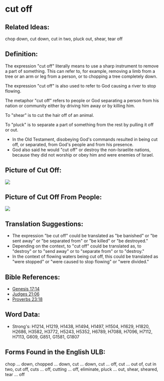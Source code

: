 # cut off

## Related Ideas:

chop down, cut down, cut in two, pluck out, shear, tear off

## Definition:

The expression "cut off" literally means to use a sharp instrument to remove a part of something. This can refer to, for example, removing a limb from a tree or an arm or leg from a person, or to chopping a tree completely down.

The expression "cut off" is also used to refer to God causing a river to stop flowing.

The metaphor "cut off" refers to people or God separating a person from his nation or community either by driving him away or by killing him.

To "shear" is to cut the hair off of an animal.

To "pluck" is to separate a part of something from the rest by pulling it off or out.

* In the Old Testament, disobeying God's commands resulted in being cut off, or separated, from God's people and from his presence.
* God also said he would "cut off" or destroy the non-Israelite nations, because they did not worship or obey him and were enemies of Israel.

## Picture of Cut Off:

<a href="https://content.bibletranslationtools.org/WycliffeAssociates/en_tw/raw/branch/master/PNGs/c/Cutoff.png"><img src="https://content.bibletranslationtools.org/WycliffeAssociates/en_tw/raw/branch/master/PNGs/c/Cutoff.png" ></a>

## Picture of Cut Off From People:

<a href="https://content.bibletranslationtools.org/WycliffeAssociates/en_tw/raw/branch/master/PNGs/c/Cutofffrompeople.png"><img src="https://content.bibletranslationtools.org/WycliffeAssociates/en_tw/raw/branch/master/PNGs/c/Cutofffrompeople.png" ></a>

## Translation Suggestions:

* The expression "be cut off" could be translated as "be banished" or "be sent away" or "be separated from" or "be killed" or "be destroyed."
* Depending on the context, to "cut off" could be translated as, to "destroy" or to "send away" or to "separate from" or to "destroy."
* In the context of flowing waters being cut off, this could be translated as "were stopped" or "were caused to stop flowing" or "were divided."

## Bible References:

* [Genesis 17:14](rc://en/tn/help/gen/17/14)
* [Judges 21:06](rc://en/tn/help/jdg/21/06)
* [Proverbs 23:18](rc://en/tn/help/pro/23/18)

## Word Data:

* Strong's: H1214, H1219, H1438, H1494, H1497, H1504, H1629, H1820, H2686, H3582, H3772, H5243, H5352, H6789, H7088, H7096, H7112, H7113, G609, G851, G1581, G1807

## Forms Found in the English ULB:

chop ... down, chopped ... down, cut ... down, cut ... off, cut ... out of, cut in two, cut off, cuts ... off, cutting ... off, eliminate, pluck ... out, shear, sheared, tear ... off


